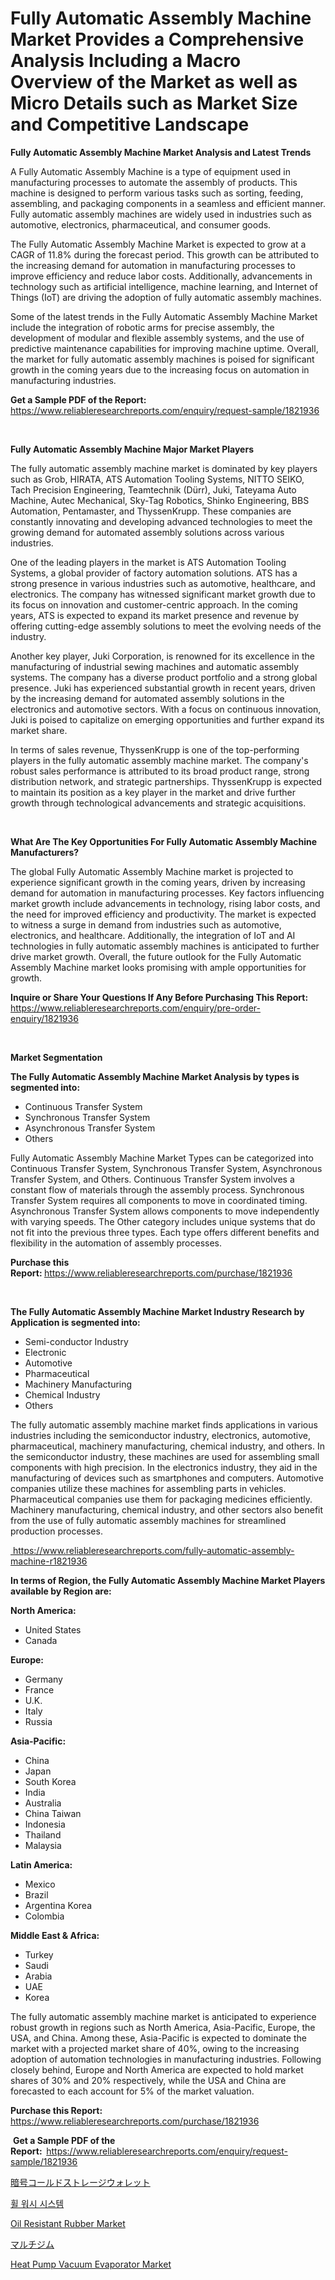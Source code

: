<p><h1>Fully Automatic Assembly Machine Market Provides a Comprehensive Analysis Including a Macro Overview of the Market as well as Micro Details such as Market Size and Competitive Landscape</h1></p><p><strong>Fully Automatic Assembly Machine Market Analysis and Latest Trends</strong></p>
<p><p>A Fully Automatic Assembly Machine is a type of equipment used in manufacturing processes to automate the assembly of products. This machine is designed to perform various tasks such as sorting, feeding, assembling, and packaging components in a seamless and efficient manner. Fully automatic assembly machines are widely used in industries such as automotive, electronics, pharmaceutical, and consumer goods.</p><p>The Fully Automatic Assembly Machine Market is expected to grow at a CAGR of 11.8% during the forecast period. This growth can be attributed to the increasing demand for automation in manufacturing processes to improve efficiency and reduce labor costs. Additionally, advancements in technology such as artificial intelligence, machine learning, and Internet of Things (IoT) are driving the adoption of fully automatic assembly machines.</p><p>Some of the latest trends in the Fully Automatic Assembly Machine Market include the integration of robotic arms for precise assembly, the development of modular and flexible assembly systems, and the use of predictive maintenance capabilities for improving machine uptime. Overall, the market for fully automatic assembly machines is poised for significant growth in the coming years due to the increasing focus on automation in manufacturing industries.</p></p>
<p><strong>Get a Sample PDF of the Report:&nbsp;</strong> <a href="https://www.reliableresearchreports.com/enquiry/request-sample/1821936">https://www.reliableresearchreports.com/enquiry/request-sample/1821936</a></p>
<p>&nbsp;</p>
<p><strong>Fully Automatic Assembly Machine Major Market Players</strong></p>
<p><p>The fully automatic assembly machine market is dominated by key players such as Grob, HIRATA, ATS Automation Tooling Systems, NITTO SEIKO, Tach Precision Engineering, Teamtechnik (Dürr), Juki, Tateyama Auto Machine, Autec Mechanical, Sky-Tag Robotics, Shinko Engineering, BBS Automation, Pentamaster, and ThyssenKrupp. These companies are constantly innovating and developing advanced technologies to meet the growing demand for automated assembly solutions across various industries.</p><p>One of the leading players in the market is ATS Automation Tooling Systems, a global provider of factory automation solutions. ATS has a strong presence in various industries such as automotive, healthcare, and electronics. The company has witnessed significant market growth due to its focus on innovation and customer-centric approach. In the coming years, ATS is expected to expand its market presence and revenue by offering cutting-edge assembly solutions to meet the evolving needs of the industry.</p><p>Another key player, Juki Corporation, is renowned for its excellence in the manufacturing of industrial sewing machines and automatic assembly systems. The company has a diverse product portfolio and a strong global presence. Juki has experienced substantial growth in recent years, driven by the increasing demand for automated assembly solutions in the electronics and automotive sectors. With a focus on continuous innovation, Juki is poised to capitalize on emerging opportunities and further expand its market share.</p><p>In terms of sales revenue, ThyssenKrupp is one of the top-performing players in the fully automatic assembly machine market. The company's robust sales performance is attributed to its broad product range, strong distribution network, and strategic partnerships. ThyssenKrupp is expected to maintain its position as a key player in the market and drive further growth through technological advancements and strategic acquisitions.</p></p>
<p>&nbsp;</p>
<p><strong>What Are The Key Opportunities For Fully Automatic Assembly Machine Manufacturers?</strong></p>
<p><p>The global Fully Automatic Assembly Machine market is projected to experience significant growth in the coming years, driven by increasing demand for automation in manufacturing processes. Key factors influencing market growth include advancements in technology, rising labor costs, and the need for improved efficiency and productivity. The market is expected to witness a surge in demand from industries such as automotive, electronics, and healthcare. Additionally, the integration of IoT and AI technologies in fully automatic assembly machines is anticipated to further drive market growth. Overall, the future outlook for the Fully Automatic Assembly Machine market looks promising with ample opportunities for growth.</p></p>
<p><strong>Inquire or Share Your Questions If Any Before Purchasing This Report:</strong> <a href="https://www.reliableresearchreports.com/enquiry/pre-order-enquiry/1821936">https://www.reliableresearchreports.com/enquiry/pre-order-enquiry/1821936</a></p>
<p>&nbsp;</p>
<p><strong>Market Segmentation</strong></p>
<p><strong>The Fully Automatic Assembly Machine Market Analysis by types is segmented into:</strong></p>
<p><ul><li>Continuous Transfer System</li><li>Synchronous Transfer System</li><li>Asynchronous Transfer System</li><li>Others</li></ul></p>
<p><p>Fully Automatic Assembly Machine Market Types can be categorized into Continuous Transfer System, Synchronous Transfer System, Asynchronous Transfer System, and Others. Continuous Transfer System involves a constant flow of materials through the assembly process. Synchronous Transfer System requires all components to move in coordinated timing. Asynchronous Transfer System allows components to move independently with varying speeds. The Other category includes unique systems that do not fit into the previous three types. Each type offers different benefits and flexibility in the automation of assembly processes.</p></p>
<p><strong>Purchase this Report:&nbsp;</strong><a href="https://www.reliableresearchreports.com/purchase/1821936">https://www.reliableresearchreports.com/purchase/1821936</a></p>
<p>&nbsp;</p>
<p><strong>The Fully Automatic Assembly Machine Market Industry Research by Application is segmented into:</strong></p>
<p><ul><li>Semi-conductor Industry</li><li>Electronic</li><li>Automotive</li><li>Pharmaceutical</li><li>Machinery Manufacturing</li><li>Chemical Industry</li><li>Others</li></ul></p>
<p><p>The fully automatic assembly machine market finds applications in various industries including the semiconductor industry, electronics, automotive, pharmaceutical, machinery manufacturing, chemical industry, and others. In the semiconductor industry, these machines are used for assembling small components with high precision. In the electronics industry, they aid in the manufacturing of devices such as smartphones and computers. Automotive companies utilize these machines for assembling parts in vehicles. Pharmaceutical companies use them for packaging medicines efficiently. Machinery manufacturing, chemical industry, and other sectors also benefit from the use of fully automatic assembly machines for streamlined production processes.</p></p>
<p><a href="https://www.reliableresearchreports.com/fully-automatic-assembly-machine-r1821936">&nbsp;https://www.reliableresearchreports.com/fully-automatic-assembly-machine-r1821936</a></p>
<p><strong>In terms of Region, the Fully Automatic Assembly Machine Market Players available by Region are:</strong></p>
<p>
    <p> <strong> North America: </strong>
        <ul>
            <li>United States</li>
            <li>Canada</li>
        </ul>
        </p> 
    <p> <strong> Europe: </strong>
        <ul>
            <li>Germany</li>
            <li>France</li>
            <li>U.K.</li>
            <li>Italy</li>
            <li>Russia</li>
        </ul>
        </p> 
    <p> <strong> Asia-Pacific: </strong>
        <ul>
            <li>China</li>
            <li>Japan</li>
            <li>South Korea</li>
            <li>India</li>
            <li>Australia</li>
            <li>China Taiwan</li>
            <li>Indonesia</li>
            <li>Thailand</li>
            <li>Malaysia</li>
        </ul>
        </p> 
    <p> <strong> Latin America: </strong>
        <ul>
            <li>Mexico</li>
            <li>Brazil</li>
            <li>Argentina Korea</li>
            <li>Colombia</li>
        </ul>
        </p> 
    <p> <strong> Middle East & Africa: </strong>
        <ul>
            <li>Turkey</li>
            <li>Saudi</li>
            <li>Arabia</li>
            <li>UAE</li>
            <li>Korea</li>
        </ul>
    </p>
    </p>
<p><p>The fully automatic assembly machine market is anticipated to experience robust growth in regions such as North America, Asia-Pacific, Europe, the USA, and China. Among these, Asia-Pacific is expected to dominate the market with a projected market share of 40%, owing to the increasing adoption of automation technologies in manufacturing industries. Following closely behind, Europe and North America are expected to hold market shares of 30% and 20% respectively, while the USA and China are forecasted to each account for 5% of the market valuation.</p></p>
<p><strong>Purchase this Report: </strong><a href="https://www.reliableresearchreports.com/purchase/1821936">https://www.reliableresearchreports.com/purchase/1821936</a></p>
<p>&nbsp;<strong>Get a Sample PDF of the Report:&nbsp;&nbsp;</strong><a href="https://www.reliableresearchreports.com/enquiry/request-sample/1821936">https://www.reliableresearchreports.com/enquiry/request-sample/1821936</a></p>
<p><strong></strong></p>
<p><p><a href="https://github.com/bucuel854722/Market-Research-Report-List-1/blob/main/292989641010.md">暗号コールドストレージウォレット</a></p><p><a href="https://github.com/PercyHagernes9778/Market-Research-Report-List-1/blob/main/860753238256.md">휠 워시 시스템</a></p><p><a href="https://issuu.com/reportprime-2/docs/oil-resistant-rubber-market-size-2030.pptx">Oil Resistant Rubber Market</a></p><p><a href="https://github.com/xemfu2379520/Market-Research-Report-List-1/blob/main/438138341009.md">マルチジム</a></p><p><a href="https://github.com/josesg55/Market-Research-Report-List-2/blob/main/heat-pump-vacuum-evaporator-market.md">Heat Pump Vacuum Evaporator Market</a></p></p>